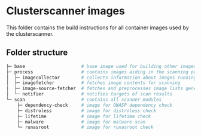 # Clusterscanner images

This folder contains the build instructions for all container images used by the clusterscanner.

## Folder structure

```sh
├─ base                     # base image used for building other images
├─ process                  # contains images aiding in the scanning process
│  ├─ imagecollector        # collects information about images running in a Kubernetes cluster
│  ├─ imagefetcher          # fetches image contents for scanning
│  ├─ image-source-fetcher  # fetches and preprocesses image lists generated by the imagecollector
│  └─ notifier              # notifies targets of scan results
└─ scan                     # contains all scanner modules
    ├─ dependency-check     # image for OWASP dependency check
    ├─ distroless           # image for distroless check
    ├─ lifetime             # image for lifetime check
    ├─ malware              # image for malware scan
    └─ runasroot            # image for runasroot check
```
